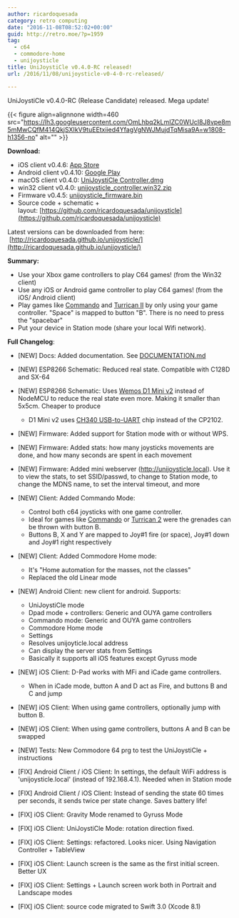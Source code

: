 ```yaml
---
author: ricardoquesada
category: retro computing
date: "2016-11-08T08:52:02+00:00"
guid: http://retro.moe/?p=1959
tag:
  - c64
  - commodore-home
  - unijoysticle
title: UniJoystiCle v0.4.0-RC released!
url: /2016/11/08/unijoysticle-v0-4-0-rc-released/

---
```

UniJoystiCle v0.4.0-RC (Release Candidate) released. Mega update!

{{< figure align=alignnone width=460 src="https://lh3.googleusercontent.com/OmLhbq2kLmIZC0WUcI8J8vpe8m5mMwCQfM414QkjSXIkV9tuEEtxiied4YfagVgNWJMujdTqMisa9A=w1808-h1356-no" alt="" >}}

**Download:**

- iOS client v0.4.6: [App Store](https://itunes.apple.com/us/app/unijoysticle-controller/id1130131741?mt=8)
- Android client v0.4.10: [Google Play](https://play.google.com/store/apps/details?id=moe.retro.unijoysticle)
- macOS client v0.4.0: [UniJoystiCle Controller.dmg](http://ricardoquesada.github.io/unijoysticle/bin/UniJoystiCle%20Controller-v0.4.0.dmg)
- win32 client v0.4.0: [unijoysticle\_controller.win32.zip](http://ricardoquesada.github.io/unijoysticle/bin/unijoysticle_controller-v0.4.0.win32.zip)
- Firmware v0.4.5: [unijoysticle\_firmware.bin](http://ricardoquesada.github.io/unijoysticle/bin/unijoysticle_firmware.bin)
- Source code + schematic + layout: [https://github.com/ricardoquesada/unijoysticle](https://github.com/ricardoquesada/unijoysticle)

Latest versions can be downloaded from here:  [http://ricardoquesada.github.io/unijoysticle/](http://ricardoquesada.github.io/unijoysticle/)

**Summary:**

- Use your Xbox game controllers to play C64 games! (from the Win32 client)
- Use any iOS or Android game controller to play C64 games! (from the iOS/ Android client)
- Play games like [Commando](http://gamebase64.com/game.php?id=1602&d=18&h=0) and [Turrican II](http://gamebase64.com/game.php?id=8234&d=18&h=0) by only using your game controller. "Space" is mapped to button "B". There is no need to press the "spacebar"
- Put your device in Station mode (share your local Wifi network).

**Full Changelog**:

- \[NEW\] Docs: Added documentation. See [DOCUMENTATION.md](https://github.com/ricardoquesada/unijoysticle/blob/master/DOCUMENTATION.md)
- \[NEW\] ESP8266 Schematic: Reduced real state. Compatible with C128D and SX-64
- \[NEW\] ESP8266 Schematic: Uses [Wemos D1 Mini v2](https://www.aliexpress.com/store/product/D1-mini-Mini-NodeMcu-4M-bytes-Lua-WIFI-Internet-of-Things-development-board-based-ESP8266/1331105_32529101036.html) instead of NodeMCU to reduce the real state even more. Making it smaller than 5x5cm. Cheaper to produce

  - D1 Mini v2 uses [CH340 USB-to-UART](https://www.wemos.cc/downloads) chip instead of the CP2102.
- \[NEW\] Firmware: Added support for Station mode with or without WPS.
- \[NEW\] Firmware: Added stats: how many joysticks movements are done, and how
  many seconds are spent in each movement
- \[NEW\] Firmware: Added mini webserver (http://unijoysticle.local). Use it to
  view the stats, to set SSID/passwd, to change to Station mode, to
  change the MDNS name, to set the interval timeout, and more
- \[NEW\] Client: Added Commando Mode:
  - Control both c64 joysticks with one game controller.
  - Ideal for games like [Commando](http://gamebase64.com/game.php?id=1602&d=18&h=0) or [Turrican 2](http://gamebase64.com/game.php?id=8234&d=18&h=0) were the grenades can be thrown with button B.
  - Buttons B, X and Y are mapped to Joy#1 fire (or space), Joy#1 down and
    Joy#1 right respectively
- \[NEW\] Client: Added Commodore Home mode:
  - It's "Home automation for the masses, not the classes"
  - Replaced the old Linear mode
- \[NEW\] Android Client: new client for android. Supports:
  - UniJoystiCle mode
  - Dpad mode + controllers: Generic and OUYA game controllers
  - Commando mode: Generic and OUYA game controllers
  - Commodore Home mode
  - Settings
  - Resolves unijoyticle.local address
  - Can display the server stats from Settings
  - Basically it supports all iOS features except Gyruss mode
- \[NEW\] iOS Client: D-Pad works with MFi and iCade game controllers.
  - When in iCade mode, button A and D act as Fire, and buttons B and C and jump
- \[NEW\] iOS Client: When using game controllers, optionally jump with button B.
- \[NEW\] iOS Client: When using game controllers, buttons A and B can be swapped
- \[NEW\] Tests: New Commodore 64 prg to test the UniJoystiCle + instructions
- \[FIX\] Android Client / iOS Client: In settings, the default WiFi address is 'unijoysticle.local'
  (instead of 192.168.4.1). Needed when in Station mode
- \[FIX\] Android Client / iOS Client: Instead of sending the state 60 times per
  seconds, it sends twice per state change. Saves battery life!
- \[FIX\] iOS Client: Gravity Mode renamed to Gyruss Mode
- \[FIX\] iOS Client: UniJoystiCle Mode: rotation direction fixed.
- \[FIX\] iOS Client: Settings: refactored. Looks nicer. Using Navigation Controller + TableView
- \[FIX\] iOS Client: Launch screen is the same as the first initial screen. Better UX
- \[FIX\] iOS Client: Settings + Launch screen work both in Portrait and Landscape modes
- \[FIX\] iOS Client: source code migrated to Swift 3.0 (Xcode 8.1)
